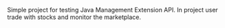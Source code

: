 Simple project for testing Java Management Extension API. In project user trade with stocks and monitor the marketplace. 
